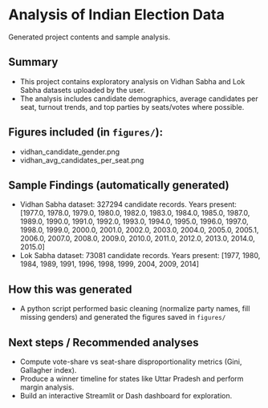 # Analysis of Indian Election Data
Generated project contents and sample analysis.

## Summary
- This project contains exploratory analysis on Vidhan Sabha and Lok Sabha datasets uploaded by the user.
- The analysis includes candidate demographics, average candidates per seat, turnout trends, and top parties by seats/votes where possible.

## Figures included (in `figures/`):
- vidhan_candidate_gender.png
- vidhan_avg_candidates_per_seat.png

## Sample Findings (automatically generated)
- Vidhan Sabha dataset: 327294 candidate records. Years present: [1977.0, 1978.0, 1979.0, 1980.0, 1982.0, 1983.0, 1984.0, 1985.0, 1987.0, 1989.0, 1990.0, 1991.0, 1992.0, 1993.0, 1994.0, 1995.0, 1996.0, 1997.0, 1998.0, 1999.0, 2000.0, 2001.0, 2002.0, 2003.0, 2004.0, 2005.0, 2005.1, 2006.0, 2007.0, 2008.0, 2009.0, 2010.0, 2011.0, 2012.0, 2013.0, 2014.0, 2015.0]
- Lok Sabha dataset: 73081 candidate records. Years present: [1977, 1980, 1984, 1989, 1991, 1996, 1998, 1999, 2004, 2009, 2014]

## How this was generated
- A python script performed basic cleaning (normalize party names, fill missing genders) and generated the figures saved in `figures/`

## Next steps / Recommended analyses
- Compute vote-share vs seat-share disproportionality metrics (Gini, Gallagher index).
- Produce a winner timeline for states like Uttar Pradesh and perform margin analysis.
- Build an interactive Streamlit or Dash dashboard for exploration.
